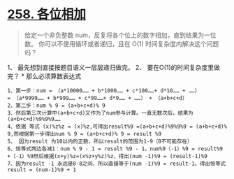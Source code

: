 # [258. 各位相加](https://leetcode-cn.com/problems/add-digits/comments/)

> 给定一个非负整数 num，反复将各个位上的数字相加，直到结果为一位数。
你可以不使用循环或者递归，且在 O(1) 时间复杂度内解决这个问题吗？

1、 最先想到直接按题目语义一层层递归做完。
2、 要在O(1)的时间复杂度里做完？
    * 那么必须算数表达式  
    
    1、第一步：num = （a*10000…… + b*1000…… + c*100……+ d*10…… + ……）
    = （a*9999…… + b*999…… + c*99……+ d*9…… + ……） + （a+b+c+d）
    2、第二步：num % 9 = (a+b+c+d)% 9
    3、然后第三次计算中(a+b+c+d)又作为了num参与计算。一直无数次后，结果为(a+b+c+d)%9%9%9……
    4、依据 等式 (x)%z%z = (x)%z,可得出result%9 =(a+b+c+d)%9%9%9 = (a+b+c+d)% 9,而根据第一步得出num % 9 = (a+b+c+d)% 9 = result %9
    5、 因为result 为10以内的正数，所以result的范围为1-9（0不可能存在）
    6、恒等式两边各减1：num % 9 - 1 = result %9 - 1，num%9（-1）%9 = result%9 +（-1）%9然后根据(x+y)%z=(x%z+y%z)%z，得出(num -1)%9 = (result-1)%9
    7、因为result -1 永远是0-8之间，所以直接等于(num -1)%9 = result-1。得出恒等式result = (num-1)%9 + 1


